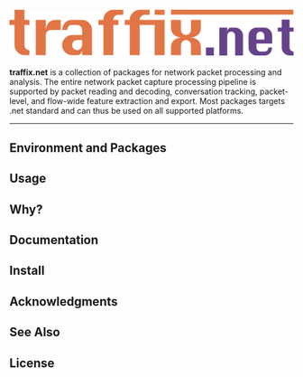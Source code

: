 <h4 align="center">
  <img alt="traffix.net" src="traffix-net.png">
</h4>

**traffix.net** is a collection of packages for network packet processing and analysis. The entire network packet capture processing pipeline is supported by packet reading and decoding, conversation tracking, packet-level, and flow-wide feature extraction and export. Most packages targets .net standard and can thus be used on all supported platforms.   

---
## Environment and Packages 

## Usage

## Why?

## Documentation

## Install

## Acknowledgments

## See Also

## License
